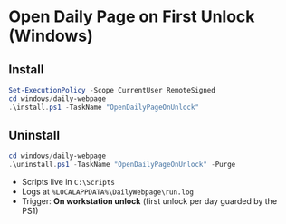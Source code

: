 # Open Daily Page on First Unlock (Windows)

## Install
```powershell
Set-ExecutionPolicy -Scope CurrentUser RemoteSigned
cd windows/daily-webpage
.\install.ps1 -TaskName "OpenDailyPageOnUnlock"
```

## Uninstall

```powershell
cd windows/daily-webpage
.\uninstall.ps1 -TaskName "OpenDailyPageOnUnlock" -Purge
```

* Scripts live in `C:\Scripts`
* Logs at `%LOCALAPPDATA%\DailyWebpage\run.log`
* Trigger: **On workstation unlock** (first unlock per day guarded by the PS1)